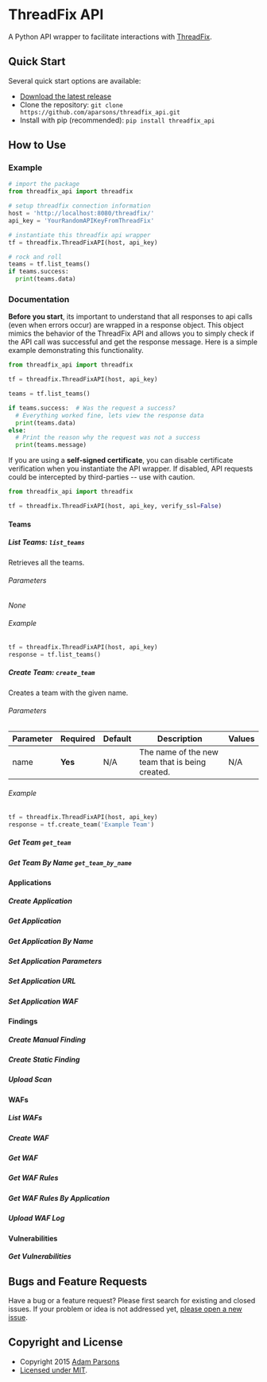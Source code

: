 # ThreadFix API

A Python API wrapper to facilitate interactions with [ThreadFix](https://github.com/denimgroup/threadfix).

## Quick Start

Several quick start options are available:

- [Download the latest release](https://github.com/aparsons/threadfix_api/releases/latest)
- Clone the repository: `git clone https://github.com/aparsons/threadfix_api.git`
- Install with pip (recommended): `pip install threadfix_api`

## How to Use

### Example

```python
# import the package
from threadfix_api import threadfix

# setup threadfix connection information
host = 'http://localhost:8080/threadfix/'
api_key = 'YourRandomAPIKeyFromThreadFix'

# instantiate this threadfix api wrapper
tf = threadfix.ThreadFixAPI(host, api_key)

# rock and roll
teams = tf.list_teams()
if teams.success:
  print(teams.data)
```

### Documentation

**Before you start**, its important to understand that all responses to api calls (even when errors occur) are wrapped in a response object. This object mimics the behavior of the ThreadFix API and allows you to simply check if the API call was successful and get the response message. Here is a simple example demonstrating this functionality.

```python
from threadfix_api import threadfix

tf = threadfix.ThreadFixAPI(host, api_key)

teams = tf.list_teams()

if teams.success:  # Was the request a success?
  # Everything worked fine, lets view the response data
  print(teams.data)
else:
  # Print the reason why the request was not a success
  print(teams.message)
```

If you are using a **self-signed certificate**, you can disable certificate verification when you instantiate the API wrapper. If disabled, API requests could be intercepted by third-parties -- use with caution.

```python
from threadfix_api import threadfix

tf = threadfix.ThreadFixAPI(host, api_key, verify_ssl=False)
```

#### Teams

##### List Teams: `list_teams`

Retrieves all the teams.

###### Parameters

_None_

###### Example 

```python
tf = threadfix.ThreadFixAPI(host, api_key)
response = tf.list_teams()
```

##### Create Team: `create_team`

Creates a team with the given name.

###### Parameters

| Parameter  | Required | Default | Description | Values |
| ---------- | -------- | ------- | ----------- | ------ |
| name       | **Yes**  | N/A     | The name of the new team that is being created. | N/A |

###### Example 

```python
tf = threadfix.ThreadFixAPI(host, api_key)
response = tf.create_team('Example Team')
```

##### Get Team `get_team`
##### Get Team By Name `get_team_by_name`

#### Applications

##### Create Application
##### Get Application
##### Get Application By Name
##### Set Application Parameters
##### Set Application URL
##### Set Application WAF

#### Findings

##### Create Manual Finding
##### Create Static Finding
##### Upload Scan

#### WAFs

##### List WAFs
##### Create WAF
##### Get WAF
##### Get WAF Rules
##### Get WAF Rules By Application
##### Upload WAF Log

#### Vulnerabilities

##### Get Vulnerabilities

## Bugs and Feature Requests

Have a bug or a feature request? Please first search for existing and closed issues. If your problem or idea is not addressed yet, [please open a new issue](https://github.com/aparsons/threadfix_api/issues/new).

## Copyright and License

- Copyright 2015 [Adam Parsons](https://github.com/aparsons)
- [Licensed under MIT](https://github.com/aparsons/bootstrap-alignment/blob/master/README.md).
